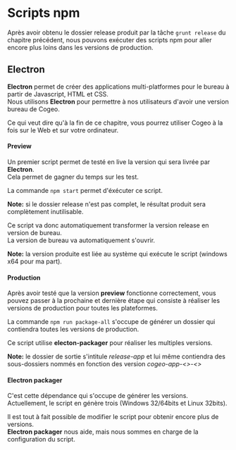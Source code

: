 # Scripts npm

Après avoir obtenu le dossier release produit par la tâche `grunt release` du chapitre précédent, nous pouvons exécuter des scripts npm pour aller encore plus loins dans les versions de production.

## Electron

**Electron** permet de créer des applications multi-platformes pour le bureau à partir de Javascript, HTML et CSS.  
Nous utilisons **Electron** pour permettre à nos utilisateurs d'avoir une version bureau de Cogeo.

Ce qui veut dire qu'à la fin de ce chapitre, vous pourrez utiliser Cogeo à la fois sur le Web et sur votre ordinateur.

#### Preview

Un premier script permet de testé en live la version qui sera livrée par **Electron**.  
Cela permet de gagner du temps sur les test.

La commande `npm start` permet d'éxécuter ce script.  

**Note:** si le dossier release n'est pas complet, le résultat produit sera complètement inutilisable.

Ce script va donc automatiquement transformer la version release en version de bureau.  
La version de bureau va automatiquement s'ouvrir.

**Note:** la version produite est liée au système qui exécute le script (windows x64 pour ma part).

#### Production

Après avoir testé que la version **preview** fonctionne correctement, vous pouvez passer à la prochaine et dernière étape qui consiste à réaliser les versions de production pour toutes les plateformes.

La commande `npm run package-all` s'occupe de générer un dossier qui contiendra toutes les versions de production.

Ce script utilise **electon-packager** pour réaliser les multiples versions.

**Note:** le dossier de sortie s'intitule *release-app* et lui même contiendra des sous-dossiers nommés en fonction des version *cogeo-app-<<platform>>-<<arch>>*

#### Electron packager

C'est cette dépendance qui s'occupe de générer les versions.  
Actuellement, le script en génère trois (Windows 32/64bits et Linux 32bits).

Il est tout à fait possible de modifier le script pour obtenir encore plus de versions.  
**Electron packager** nous aide, mais nous sommes en charge de la configuration du script.
